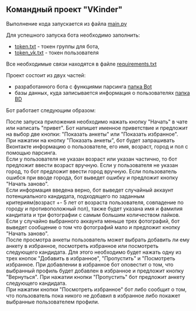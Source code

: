 ## Командный проект "VKinder"
Выполнение кода запускается из файла [main.py](https://github.com/NadezhdaLimanova/VKinder/blob/main/main.py)

Для успешного запуска бота необходимо заполнить: 

* [token.txt](https://github.com/NadezhdaLimanova/VKinder/blob/main/Bot/token.txt) - токен группы для бота, 
* [token_vk.txt](https://github.com/NadezhdaLimanova/VKinder/blob/main/Bot/token_vk.txt) - токен пользователя

Все необходимые связи находятся в файле [requirements.txt](https://github.com/NadezhdaLimanova/VKinder/blob/main/requirements.txt)


Проект состоит из двух частей: 

* разработанного бота с функциями парсинга [папка Bot](https://github.com/NadezhdaLimanova/VKinder/tree/main/Bot)
* базы данных, куда записывается информация о пользователях [папка BD](https://github.com/NadezhdaLimanova/VKinder/tree/main/BD)

Бот работает следующим образом:

После запуска приложения необходимо нажать кнопку "Начать" в чате или написать "привет". Бот напишет именное приветствие и предложит на выбор две кнопки: "Показать анкеты" или "Показать избранное".   
При нажатии на кнопку "Показать анкеты", бот будет запрашивать Вконтакте информацию о пользователе, его имя, возраст, город и пол с помощью парсинга.  
Если у пользователя не указан возраст или указан частично, то бот предложит ввести возраст вручную. Если у пользователя не указан город, то бот предложит ввести город вручную. Если пользователь ошибся при вводе города, бот выведет ошибку и предложит кнопку "Начать заново".   
Если информация введена верно, бот выведет случайный аккаунт потенциального кандидата, подходящего по заданным критериям(возраст +- 5 лет от возраста пользователя, совпадение по городу и противоположный пол), также будет указана имя и фамилия кандитата и три фотографии с самым большим количеством лайков.
Если у случайно выбранного аккаунта меньше трех фотографий, бот выведет сообщение о том что фотографий мало и предложит кнопку "Начать заново".  
После просмотра анкеты пользователь может выбрать добавить ли ему анкету в избранное, посмотреть избранное или посмотреть следующего кандидата. Для этого необходимо будет нажать одну из трех кнопок "Добавить в избранное", "Пропустить" и "Посмотреть избранное. При добавлении в избранное бот оповестит о том, что выбранный профиль будет добавлен в избранное и предложит кнопку "Вернуться". При нажатии кнопки "Пропустить" бот предложит анкету следующего кандидата.  
При нажатии кнопки "Посмотреть избранное" бот либо сообщит о том, что пользователь пока никого не добавил в избранное либо покажет выбранные пользователем профили.



 
